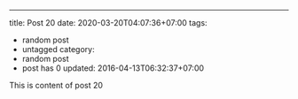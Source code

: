---
title: Post 20
date: 2020-03-20T04:07:36+07:00
tags:
  - random post
  - untagged
category:
  - random post
  - post has 0
updated: 2016-04-13T06:32:37+07:00

This is content of post 20